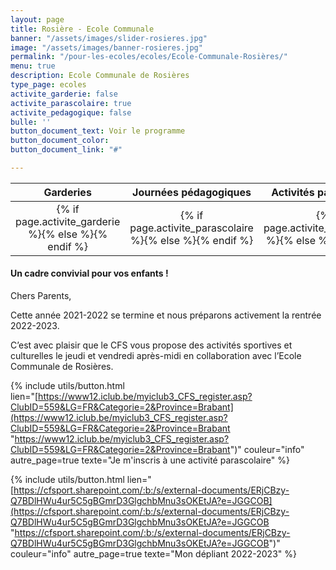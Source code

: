 ```yaml
---
layout: page
title: Rosière - Ecole Communale
banner: "/assets/images/slider-rosieres.jpg"
image: "/assets/images/banner-rosieres.jpg"
permalink: "/pour-les-ecoles/ecoles/Ecole-Communale-Rosières/"
menu: true
description: Ecole Communale de Rosières
type_page: ecoles
activite_garderie: false
activite_parascolaire: true
activite_pedagogique: false
bulle: ''
button_document_text: Voir le programme
button_document_color: 
button_document_link: "#"

---
```

<table class="table table-striped mt-4 mb-4"> <thead> <tr> <th scope="col" style="width:33%"><center>Garderies</center></th> <th scope="col" style="width:33%"><center>Journées pédagogiques</center></th> <th scope="col" style="width:33%"><center>Activités parascolaires</center></th> </tr> </thead> <tbody> <tr> <td><center>{% if page.activite_garderie %}<i class="fa fa-check-circle-o text-success fa-2x"></i>{% else %}<i class="fa fa-times-circle-o text-danger fa-2x"></i>{% endif %}</center></td> <td><center>{% if page.activite_parascolaire %}<i class="fa fa-check-circle-o text-success fa-2x"></i>{% else %}<i class="fa fa-times-circle-o text-danger fa-2x"></i>{% endif %}</center></td> <td><center>{% if page.activite_pedagogique %}<i class="fa fa-check-circle-o text-success fa-2x"></i>{% else %}<i class="fa fa-times-circle-o text-danger fa-2x"></i>{% endif %}</center></td> </tr> </tbody> </table>

#### **Un cadre convivial pour vos enfants !**

Chers Parents,

Cette année 2021-2022 se termine et nous préparons activement la rentrée 2022-2023.

C’est avec plaisir que le CFS vous propose des activités sportives et culturelles le  jeudi et vendredi après-midi en collaboration avec l’Ecole Communale de Rosières.

{% include utils/button.html  
lien="[https://www12.iclub.be/myiclub3_CFS_register.asp?ClubID=559&LG=FR&Categorie=2&Province=Brabant](https://www12.iclub.be/myiclub3_CFS_register.asp?ClubID=559&LG=FR&Categorie=2&Province=Brabant "https://www12.iclub.be/myiclub3_CFS_register.asp?ClubID=559&LG=FR&Categorie=2&Province=Brabant")" couleur="info" autre_page=true texte="Je m'inscris à une activité parascolaire" %}

{% include utils/button.html lien="[https://cfsport.sharepoint.com/:b:/s/external-documents/ERjCBzy-Q7BDlHWu4ur5C5gBGmrD3GlgchbMnu3sOKEtJA?e=JGGCOB](https://cfsport.sharepoint.com/:b:/s/external-documents/ERjCBzy-Q7BDlHWu4ur5C5gBGmrD3GlgchbMnu3sOKEtJA?e=JGGCOB "https://cfsport.sharepoint.com/:b:/s/external-documents/ERjCBzy-Q7BDlHWu4ur5C5gBGmrD3GlgchbMnu3sOKEtJA?e=JGGCOB")" couleur="info" autre_page=true texte="Mon dépliant 2022-2023" %}